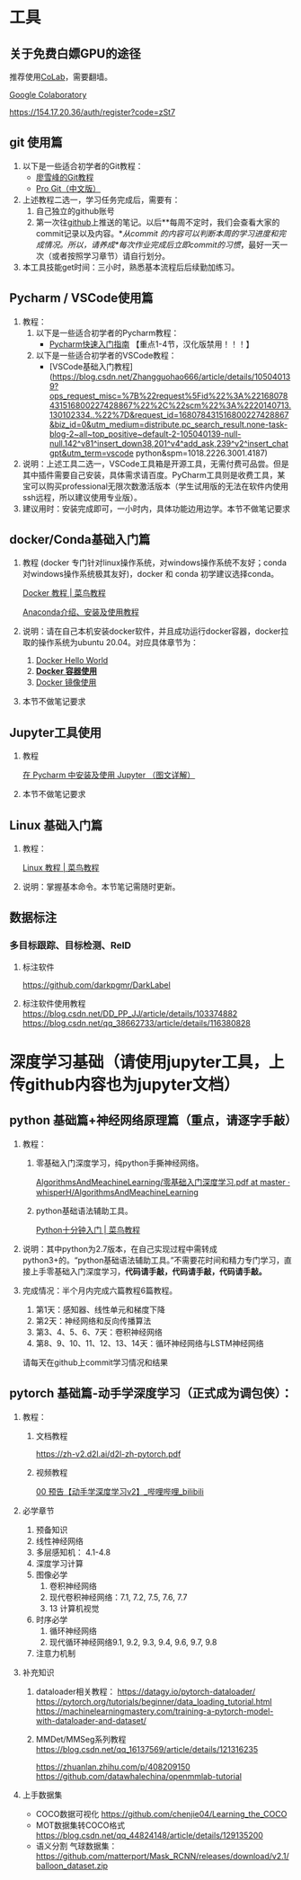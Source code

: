 # 工具

## 关于免费白嫖GPU的途径

推荐使用[CoLab](https://colab.research.google.com/#scrollTo=-Rh3-Vt9Nev9)，需要翻墙。

[Google Colaboratory](https://colab.research.google.com/#scrollTo=-Rh3-Vt9Nev9)

https://154.17.20.36/auth/register?code=zSt7

## git 使用篇

1. 以下是一些适合初学者的Git教程：
   - [廖雪峰的Git教程](https://www.liaoxuefeng.com/wiki/896043488029600)
   - [Pro Git（中文版）](https://progit.bootcss.com/)
2. 上述教程二选一，学习任务完成后，需要有：
   1. 自己独立的github账号
   2. 第一次往[github](https://github.com/)上推送的笔记。以后**每周不定时，我们会查看大家的commit记录以及内容。\**从commit 的内容可以判断本周的学习进度和完成情况。所以，请养成\**每次作业完成后立即commit的习惯**，最好一天一次（或者按照学习章节）请自行划分。
3. 本工具技能get时间：三小时，熟悉基本流程后后续勤加练习。

## Pycharm / VSCode使用篇

1. 教程：
   1. 以下是一些适合初学者的Pycharm教程：
      - [Pycharm快速入门指南](https://blog.csdn.net/weixin_46211269/article/details/119934323?ops_request_misc=%7B%22request%5Fid%22%3A%22168073732316800222827427%22%2C%22scm%22%3A%2220140713.130102334..%22%7D&request_id=168073732316800222827427&biz_id=0&utm_medium=distribute.pc_search_result.none-task-blog-2~all~top_positive~default-1-119934323-null-null.142^v81^insert_down38,201^v4^add_ask,239^v2^insert_chatgpt&utm_term=pycharm&spm=1018.2226.3001.4187) 【重点1-4节，汉化版禁用！！！】
   2. 以下是一些适合初学者的VSCode教程：
      - [VSCode基础入门教程](https://blog.csdn.net/Zhangguohao666/article/details/105040139?ops_request_misc=%7B%22request%5Fid%22%3A%22168078431516800227428867%22%2C%22scm%22%3A%2220140713.130102334..%22%7D&request_id=168078431516800227428867&biz_id=0&utm_medium=distribute.pc_search_result.none-task-blog-2~all~top_positive~default-2-105040139-null-null.142^v81^insert_down38,201^v4^add_ask,239^v2^insert_chatgpt&utm_term=vscode python&spm=1018.2226.3001.4187)
2. 说明：上述工具二选一，VSCode工具箱是开源工具，无需付费可品尝。但是其中插件需要自己安装，具体需求请百度。PyCharm工具则是收费工具，某宝可以购买professional无限次数激活版本（学生试用版的无法在软件内使用ssh远程，所以建议使用专业版）。
3. 建议用时：安装完成即可，一小时内，具体功能边用边学。本节不做笔记要求

## docker/Conda基础入门篇

1. 教程 (docker 专门针对linux操作系统，对windows操作系统不友好；conda对windows操作系统极其友好)，docker 和 conda 初学建议选择conda。

   [Docker 教程 | 菜鸟教程](https://www.runoob.com/docker/docker-tutorial.html)

   [Anaconda介绍、安装及使用教程](https://zhuanlan.zhihu.com/p/32925500)

2. 说明：请在自己本机安装docker软件，并且成功运行docker容器，docker拉取的操作系统为ubuntu 20.04。对应具体章节为：

   1. [Docker Hello World](https://www.runoob.com/docker/docker-hello-world.html)
   2. [**Docker 容器使用**](https://www.runoob.com/docker/docker-container-usage.html)
   3. [Docker 镜像使用](https://www.runoob.com/docker/docker-image-usage.html)

3. 本节不做笔记要求

## Jupyter工具使用

1. 教程

   [在 Pycharm 中安装及使用 Jupyter （图文详解）](https://zhuanlan.zhihu.com/p/119021583)

2. 本节不做笔记要求

## Linux 基础入门篇

1. 教程：

   [Linux 教程 | 菜鸟教程](https://www.runoob.com/linux/linux-tutorial.html)

2. 说明：掌握基本命令。本节笔记需随时更新。

## 数据标注

### 多目标跟踪、目标检测、ReID

1. 标注软件

   https://github.com/darkpgmr/DarkLabel

2. 标注软件使用教程
   https://blog.csdn.net/DD_PP_JJ/article/details/103374882
   https://blog.csdn.net/qq_38662733/article/details/116380828

# 深度学习基础（请使用jupyter工具，上传github内容也为jupyter文档）

## python 基础篇+神经网络原理篇（重点，请逐字手敲）

1. 教程：

   1. 零基础入门深度学习，纯python手撕神经网络。

      [AlgorithmsAndMeachineLearning/零基础入门深度学习.pdf at master · whisperH/AlgorithmsAndMeachineLearning](https://github.com/whisperH/AlgorithmsAndMeachineLearning/blob/master/零基础入门深度学习.pdf)

   2. python基础语法辅助工具。

      [Python十分钟入门 | 菜鸟教程](https://www.runoob.com/w3cnote/python-ten-minute-introductory-tutorial.html)

2. 说明：其中python为2.7版本，在自己实现过程中需转成python3+的。“python基础语法辅助工具。”不需要花时间和精力专门学习，直接上手零基础入门深度学习，**代码请手敲，代码请手敲，代码请手敲。**

3. 完成情况：半个月内完成六篇教程6篇教程。

   1. 第1天：感知器、线性单元和梯度下降
   2. 第2天：神经网络和反向传播算法
   3. 第3、4、5、6、7天：卷积神经网络
   4. 第8、9、10、11、12、13、14天：循环神经网络与LSTM神经网络

   请每天在github上commit学习情况和结果

## pytorch 基础篇-动手学深度学习（正式成为调包侠）：

1. 教程：

   1. 文档教程

      https://zh-v2.d2l.ai/d2l-zh-pytorch.pdf

   2. 视频教程

      [00 预告【动手学深度学习v2】_哔哩哔哩_bilibili](https://www.bilibili.com/video/BV1if4y147hS/?spm_id_from=333.337.search-card.all.click)

2. 必学章节

   1. 预备知识
   2. 线性神经网络
   3. 多层感知机： 4.1-4.8
   4. 深度学习计算
   5. 图像必学
      1. 卷积神经网络
      2. 现代卷积神经网络：7.1, 7.2, 7.5, 7.6, 7.7
      3. 13 计算机视觉
   6. 时序必学
      1. 循环神经网络
      2. 现代循环神经网络9.1, 9.2, 9.3, 9.4, 9.6, 9.7, 9.8
   7. 注意力机制

3. 补充知识

   1. dataloader相关教程：
      https://datagy.io/pytorch-dataloader/
      https://pytorch.org/tutorials/beginner/data_loading_tutorial.html
      https://machinelearningmastery.com/training-a-pytorch-model-with-dataloader-and-dataset/

   2. MMDet/MMSeg系列教程
      https://blog.csdn.net/qq_16137569/article/details/121316235

      https://zhuanlan.zhihu.com/p/408209150
      https://github.com/datawhalechina/openmmlab-tutorial

4. 上手数据集
   - COCO数据可视化
     https://github.com/chenjie04/Learning_the_COCO
   - MOT数据集转COCO格式
     https://blog.csdn.net/qq_44824148/article/details/129135200
   - 语义分割
     气球数据集：
     https://github.com/matterport/Mask_RCNN/releases/download/v2.1/balloon_dataset.zip

     

